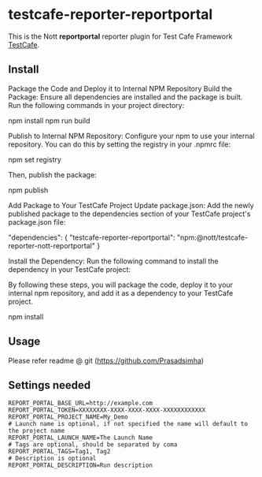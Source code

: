 # testcafe-reporter-reportportal

This is the Nott **reportportal** reporter plugin for Test Cafe Framework [TestCafe](http://devexpress.github.io/testcafe).

## Install
Package the Code and Deploy it to Internal NPM Repository
Build the Package: Ensure all dependencies are installed and the package is built. Run the following commands in your project directory:

npm install
npm run build

Publish to Internal NPM Repository: Configure your npm to use your internal repository. You can do this by setting the registry in your .npmrc file:

npm set registry <your-internal-npm-registry-url>

Then, publish the package:

npm publish

Add Package to Your TestCafe Project
Update package.json: Add the newly published package to the dependencies section of your TestCafe project's package.json file:

"dependencies": {
  "testcafe-reporter-reportportal": "npm:@nott/testcafe-reporter-nott-reportportal"
}

Install the Dependency: Run the following command to install the dependency in your TestCafe project:

By following these steps, you will package the code, deploy it to your internal npm repository, and add it as a dependency to your TestCafe project.

npm install

## Usage

Please refer readme @ git (https://github.com/Prasadsimha)


## Settings needed
```
REPORT_PORTAL_BASE_URL=http://example.com
REPORT_PORTAL_TOKEN=XXXXXXXX-XXXX-XXXX-XXXX-XXXXXXXXXXXX
REPORT_PORTAL_PROJECT_NAME=My_Demo
# Launch name is optional, if not specified the name will default to the project name
REPORT_PORTAL_LAUNCH_NAME=The Launch Name
# Tags are optional, should be separated by coma
REPORT_PORTAL_TAGS=Tag1, Tag2
# Description is optional
REPORT_PORTAL_DESCRIPTION=Run description
```
